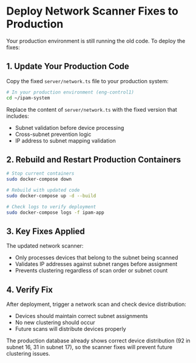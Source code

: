 # Deploy Network Scanner Fixes to Production

Your production environment is still running the old code. To deploy the fixes:

## 1. Update Your Production Code

Copy the fixed `server/network.ts` file to your production system:

```bash
# In your production environment (eng-control1)
cd ~/ipam-system
```

Replace the content of `server/network.ts` with the fixed version that includes:

- Subnet validation before device processing
- Cross-subnet prevention logic
- IP address to subnet mapping validation

## 2. Rebuild and Restart Production Containers

```bash
# Stop current containers
sudo docker-compose down

# Rebuild with updated code
sudo docker-compose up -d --build

# Check logs to verify deployment
sudo docker-compose logs -f ipam-app
```

## 3. Key Fixes Applied

The updated network scanner:
- Only processes devices that belong to the subnet being scanned
- Validates IP addresses against subnet ranges before assignment
- Prevents clustering regardless of scan order or subnet count

## 4. Verify Fix

After deployment, trigger a network scan and check device distribution:
- Devices should maintain correct subnet assignments
- No new clustering should occur
- Future scans will distribute devices properly

The production database already shows correct device distribution (92 in subnet 16, 31 in subnet 17), so the scanner fixes will prevent future clustering issues.